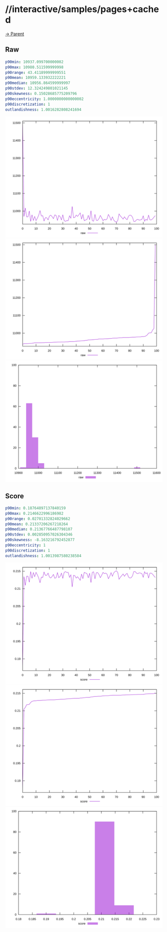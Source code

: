 
# //interactive/samples/pages+cached

[→ Parent](../..)


## Raw


```yaml
p90min: 10937.099700000002
p90max: 10980.511599999998
p90range: 43.41189999999551
p90mean: 10959.133932222221
p90median: 10956.864599999997
p90stdev: 12.324249801021145
p90skewness: 0.15028685775209796
p90eccentricity: 1.0000000000000002
p90discretization: 1
outlandishness: 1.0016282808241694

```

![PLOT: raw-values](./raw/values.svg)![PLOT: raw-sorted](./raw/sorted.svg)![PLOT: raw-histogram](./raw/histogram.svg)
## Score


```yaml
p90min: 0.18764897137840159
p90max: 0.2146622996186982
p90range: 0.02701332824029662
p90mean: 0.21337206267218264
p90median: 0.21367766487798107
p90stdev: 0.002850957026304346
p90skewness: -8.163216792452877
p90eccentricity: 1
p90discretization: 1
outlandishness: 1.0013987580238584

```

![PLOT: score-values](./score/values.svg)![PLOT: score-sorted](./score/sorted.svg)![PLOT: score-histogram](./score/histogram.svg)